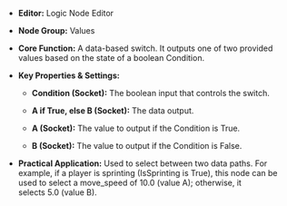- **Editor:** Logic Node Editor
    
- **Node Group:** Values
    
- **Core Function:** A data-based switch. It outputs one of two provided values based on the state of a boolean Condition.
    
- **Key Properties & Settings:**
    
    - **Condition (Socket):** The boolean input that controls the switch.
        
    - **A if True, else B (Socket):** The data output.
        
    - **A (Socket):** The value to output if the Condition is True.
        
    - **B (Socket):** The value to output if the Condition is False.
        
- **Practical Application:** Used to select between two data paths. For example, if a player is sprinting (IsSprinting is True), this node can be used to select a move_speed of 10.0 (value A); otherwise, it selects 5.0 (value B).
